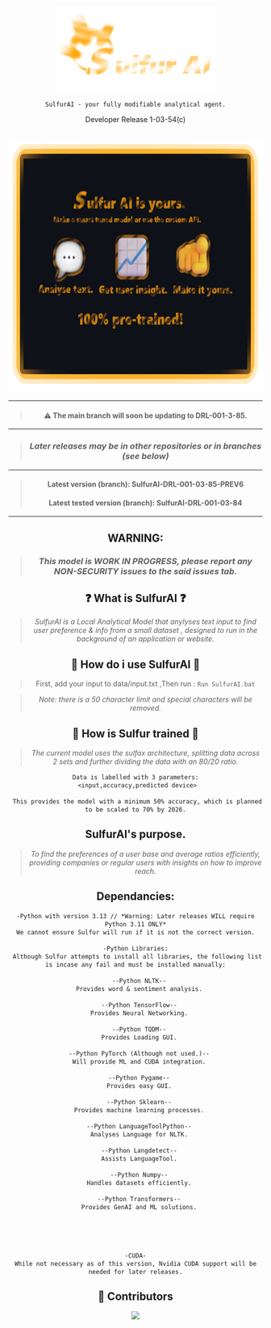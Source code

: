 <div align="center">

![image alt](https://github.com/notvolks/SulfurAI-1.3/blob/main/GitHub/images/sulfurai_txt.png?raw=true)

`SulfurAI - your fully modifiable analytical agent.`

Developer Release 1-03-54(c)

  <br />


<a href="https://github.com/topoteretes/cognee">
  <img src="https://github.com/notvolks/SulfurAI-1.3/blob/main/GitHub/images/sulfurai_desc.png?raw=true" alt="Cognee Logo" height="500">
</a>
  
---------------------------------------------------------------------------------
> #### ⚠️ The main branch will soon be updating to DRL-001-3-85.

---------------------------------------------------------------------------------
> ### _Later releases may be in other repositories or in branches (see below)_ 

---------------------------------------------------------------------------------
> ####  Latest version (branch):  SulfurAI-DRL-001-03-85-PREV6
> ####  Latest tested version (branch):  SulfurAI-DRL-001-03-84
---------------------------------------------------------------------------------
 
## WARNING:
> ### _This model is WORK IN PROGRESS, please report any NON-SECURITY issues to the said issues tab._


## ❓ What is SulfurAI ❓

> _SulfurAI is a Local Analytical Model that anylyses text input to find user preference & info from a small dataset , designed to run in the background of an application or website._

## 🤔 How do i use SulfurAI 🤔

> First, add your input to data/input.txt
> ,Then run :
 `Run SulfurAI.bat`

> _Note: there is a 50 character limit and special characters will be removed._

## 🔨 How is Sulfur trained 🔨 

> _The current model uses the sulfax architecture, splitting data across 2 sets and further dividing the data with an 80/20 ratio._
```
Data is labelled with 3 parameters:
 <input,accuracy,predicted device>

 This provides the model with a minimum 50% accuracy, which is planned to be scaled to 70% by 2026.
```
## SulfurAI's purpose.

> _To find the preferences of a user base and average ratios efficiently, providing companies or regular users with insights on how to improve reach._


## Dependancies:
```
-Python with version 3.13 // *Warning: Later releases WILL require Python 3.11 ONLY*
We cannot ensure Sulfur will run if it is not the correct version.

-Python Libraries:
 Although Sulfur attempts to install all libraries, the following list is incase any fail and must be installed manually:

  --Python NLTK--
  Provides word & sentiment analysis.

  --Python TensorFlow--
  Provides Neural Networking.

  --Python TQDM--
  Provides Loading GUI.

  --Python PyTorch (Although not used.)--
  Will provide ML and CUDA integration.

  --Python Pygame--
  Provides easy GUI.

  --Python Sklearn--
  Provides machine learning processes.

  --Python LanguageToolPython--
  Analyses Language for NLTK.

  --Python Langdetect--
  Assists LanguageTool.

  --Python Numpy--
  Handles datasets efficiently.

  --Python Transformers--
  Provides GenAI and ML solutions.





-CUDA-
While not necessary as of this version, Nvidia CUDA support will be needed for later releases.
```

## 💫 Contributors

<a href="https://github.com/notvolks/SulfurAI-1.3/graphs/contributors">
  <img src="https://contrib.rocks/image?repo=notvolks/SulfurAI-1.3" />
</a>
  
  


